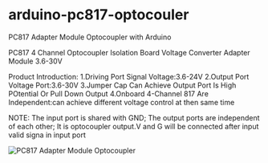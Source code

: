 # arduino-pc817-optocouler
PC817 Adapter Module Optocoupler with Arduino

PC817 4 Channel Optocoupler Isolation Board Voltage Converter Adapter Module 3.6-30V

Product Introduction:
1.Driving Port Signal Voltage:3.6-24V
2.Output Port Voltage Port:3.6-30V
3.Jumper Cap Can Achieve Output Port Is High POtential Or Pull Down Output
4.Onboard 4-Channel 817 Are Independent:can achieve different voltage control at then same time
 
​NOTE:
The input port is shared with GND;
The output ports are independent of each other;
It  is optocoupler output.V and G will be connected after input valid signa in input port

![PC817 Adapter Module Optocoupler ](https://1.bp.blogspot.com/-WSZGNf92GOs/X8Hyde_HdsI/AAAAAAABkKw/PGHp4wPhAfYzvGgBmK7Okd1I5ueGIE5CQCNcBGAsYHQ/w640-h310/Screen%2BShot%2B2563-11-28%2Bat%2B13.45.29.png)
